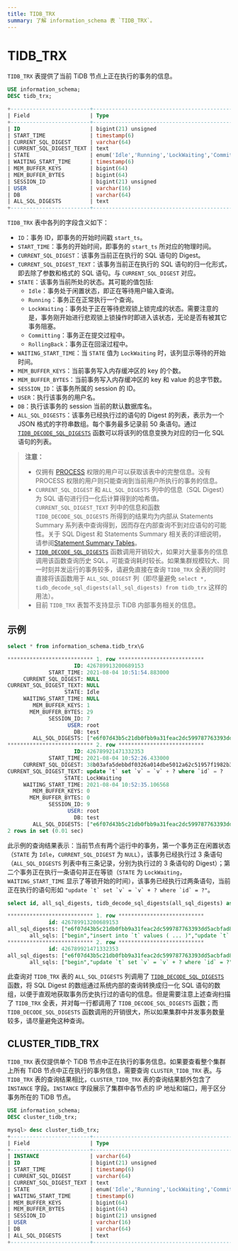 ```yaml
---
title: TIDB_TRX
summary: 了解 information_schema 表 `TIDB_TRX`。
---
```


# TIDB_TRX

`TIDB_TRX` 表提供了当前 TiDB 节点上正在执行的事务的信息。


```sql
USE information_schema;
DESC tidb_trx;
```

```sql
+-------------------------+-----------------------------------------------------------------+------+------+---------+-------+
| Field                   | Type                                                            | Null | Key  | Default | Extra |
+-------------------------+-----------------------------------------------------------------+------+------+---------+-------+
| ID                      | bigint(21) unsigned                                             | NO   | PRI  | NULL    |       |
| START_TIME              | timestamp(6)                                                    | YES  |      | NULL    |       |
| CURRENT_SQL_DIGEST      | varchar(64)                                                     | YES  |      | NULL    |       |
| CURRENT_SQL_DIGEST_TEXT | text                                                            | YES  |      | NULL    |       |
| STATE                   | enum('Idle','Running','LockWaiting','Committing','RollingBack') | YES  |      | NULL    |       |
| WAITING_START_TIME      | timestamp(6)                                                    | YES  |      | NULL    |       |
| MEM_BUFFER_KEYS         | bigint(64)                                                      | YES  |      | NULL    |       |
| MEM_BUFFER_BYTES        | bigint(64)                                                      | YES  |      | NULL    |       |
| SESSION_ID              | bigint(21) unsigned                                             | YES  |      | NULL    |       |
| USER                    | varchar(16)                                                     | YES  |      | NULL    |       |
| DB                      | varchar(64)                                                     | YES  |      | NULL    |       |
| ALL_SQL_DIGESTS         | text                                                            | YES  |      | NULL    |       |
+-------------------------+-----------------------------------------------------------------+------+------+---------+-------+
```

`TIDB_TRX` 表中各列的字段含义如下：

* `ID`：事务 ID，即事务的开始时间戳 `start_ts`。
* `START_TIME`：事务的开始时间，即事务的 `start_ts` 所对应的物理时间。
* `CURRENT_SQL_DIGEST`：该事务当前正在执行的 SQL 语句的 Digest。
* `CURRENT_SQL_DIGEST_TEXT`：该事务当前正在执行的 SQL 语句的归一化形式，即去除了参数和格式的 SQL 语句。与 `CURRENT_SQL_DIGEST` 对应。
* `STATE`：该事务当前所处的状态。其可能的值包括:
    * `Idle`：事务处于闲置状态，即正在等待用户输入查询。
    * `Running`：事务正在正常执行一个查询。
    * `LockWaiting`：事务处于正在等待悲观锁上锁完成的状态。需要注意的是，事务刚开始进行悲观锁上锁操作时即进入该状态，无论是否有被其它事务阻塞。
    * `Committing`：事务正在提交过程中。
    * `RollingBack`：事务正在回滚过程中。
* `WAITING_START_TIME`：当 `STATE` 值为 `LockWaiting` 时，该列显示等待的开始时间。
* `MEM_BUFFER_KEYS`：当前事务写入内存缓冲区的 key 的个数。
* `MEM_BUFFER_BYTES`：当前事务写入内存缓冲区的 key 和 value 的总字节数。
* `SESSION_ID`：该事务所属的 session 的 ID。
* `USER`：执行该事务的用户名。
* `DB`：执行该事务的 session 当前的默认数据库名。
* `ALL_SQL_DIGESTS`：该事务已经执行过的语句的 Digest 的列表，表示为一个 JSON 格式的字符串数组。每个事务最多记录前 50 条语句。通过 [`TIDB_DECODE_SQL_DIGESTS`](/functions-and-operators/tidb-functions.md#tidb_decode_sql_digests) 函数可以将该列的信息变换为对应的归一化 SQL 语句的列表。

> **注意：**
>
> * 仅拥有 [PROCESS](https://dev.mysql.com/doc/refman/8.0/en/privileges-provided.html#priv_process) 权限的用户可以获取该表中的完整信息。没有 PROCESS 权限的用户则只能查询到当前用户所执行的事务的信息。
> * `CURRENT_SQL_DIGEST` 和 `ALL_SQL_DIGESTS` 列中的信息（SQL Digest）为 SQL 语句进行归一化后计算得到的哈希值。`CURRENT_SQL_DIGEST_TEXT` 列中的信息和函数 `TIDB_DECODE_SQL_DIGESTS` 所得到的结果均为内部从 Statements Summary 系列表中查询得到，因而存在内部查询不到对应语句的可能性。关于 SQL Digest 和 Statements Summary 相关表的详细说明，请参阅[Statement Summary Tables](/statement-summary-tables.md)。
> * [`TIDB_DECODE_SQL_DIGESTS`](/functions-and-operators/tidb-functions.md#tidb_decode_sql_digests) 函数调用开销较大，如果对大量事务的信息调用该函数查询历史 SQL，可能查询耗时较长。如果集群规模较大、同一时刻并发运行的事务较多，请避免直接在查询 `TIDB_TRX` 全表的同时直接将该函数用于 `ALL_SQL_DIGEST` 列（即尽量避免 ``select *, tidb_decode_sql_digests(all_sql_digests) from tidb_trx`` 这样的用法）。
> * 目前 `TIDB_TRX` 表暂不支持显示 TiDB 内部事务相关的信息。

## 示例


```sql
select * from information_schema.tidb_trx\G
```

```sql
*************************** 1. row ***************************
                     ID: 426789913200689153
             START_TIME: 2021-08-04 10:51:54.883000
     CURRENT_SQL_DIGEST: NULL
CURRENT_SQL_DIGEST_TEXT: NULL
                  STATE: Idle
     WAITING_START_TIME: NULL
        MEM_BUFFER_KEYS: 1
       MEM_BUFFER_BYTES: 29
             SESSION_ID: 7
                   USER: root
                     DB: test
        ALL_SQL_DIGESTS: ["e6f07d43b5c21db0fbb9a31feac2dc599787763393dd5acbfad80e247eb02ad5","04fa858fa491c62d194faec2ab427261cc7998b3f1ccf8f6844febca504cb5e9","b83710fa8ab7df8504920e8569e48654f621cf828afbe7527fd003b79f48da9e"]
*************************** 2. row ***************************
                     ID: 426789921471332353
             START_TIME: 2021-08-04 10:52:26.433000
     CURRENT_SQL_DIGEST: 38b03afa5debbdf0326a014dbe5012a62c51957f1982b3093e748460f8b00821
CURRENT_SQL_DIGEST_TEXT: update `t` set `v` = `v` + ? where `id` = ?
                  STATE: LockWaiting
     WAITING_START_TIME: 2021-08-04 10:52:35.106568
        MEM_BUFFER_KEYS: 0
       MEM_BUFFER_BYTES: 0
             SESSION_ID: 9
                   USER: root
                     DB: test
        ALL_SQL_DIGESTS: ["e6f07d43b5c21db0fbb9a31feac2dc599787763393dd5acbfad80e247eb02ad5","38b03afa5debbdf0326a014dbe5012a62c51957f1982b3093e748460f8b00821"]
2 rows in set (0.01 sec)
```

此示例的查询结果表示：当前节点有两个运行中的事务，第一个事务正在闲置状态（`STATE` 为 `Idle`，`CURRENT_SQL_DIGEST` 为 `NULL`），该事务已经执行过 3 条语句（`ALL_SQL_DIGESTS` 列表中有三条记录，分别为执行过的 3 条语句的 Digest）；第二个事务正在执行一条语句并正在等锁（`STATE` 为 `LockWaiting`，`WAITING_START_TIME` 显示了等锁开始的时间），该事务已经执行过两条语句，当前正在执行的语句形如 ``"update `t` set `v` = `v` + ? where `id` = ?"``。


```sql
select id, all_sql_digests, tidb_decode_sql_digests(all_sql_digests) as all_sqls from information_schema.tidb_trx\G
```

```sql
*************************** 1. row ***************************
             id: 426789913200689153
all_sql_digests: ["e6f07d43b5c21db0fbb9a31feac2dc599787763393dd5acbfad80e247eb02ad5","04fa858fa491c62d194faec2ab427261cc7998b3f1ccf8f6844febca504cb5e9","b83710fa8ab7df8504920e8569e48654f621cf828afbe7527fd003b79f48da9e"]
       all_sqls: ["begin","insert into `t` values ( ... )","update `t` set `v` = `v` + ?"]
*************************** 2. row ***************************
             id: 426789921471332353
all_sql_digests: ["e6f07d43b5c21db0fbb9a31feac2dc599787763393dd5acbfad80e247eb02ad5","38b03afa5debbdf0326a014dbe5012a62c51957f1982b3093e748460f8b00821"]
       all_sqls: ["begin","update `t` set `v` = `v` + ? where `id` = ?"]
```

此查询对 `TIDB_TRX` 表的 `ALL_SQL_DIGESTS` 列调用了 [`TIDB_DECODE_SQL_DIGESTS`](/functions-and-operators/tidb-functions.md#tidb_decode_sql_digests) 函数，将 SQL Digest 的数组通过系统内部的查询转换成归一化 SQL 语句的数组，以便于直观地获取事务历史执行过的语句的信息。但是需要注意上述查询扫描了 `TIDB_TRX` 全表，并对每一行都调用了 `TIDB_DECODE_SQL_DIGESTS` 函数；而 `TIDB_DECODE_SQL_DIGESTS` 函数调用的开销很大，所以如果集群中并发事务数量较多，请尽量避免这种查询。

## CLUSTER_TIDB_TRX

`TIDB_TRX` 表仅提供单个 TiDB 节点中正在执行的事务信息。如果要查看整个集群上所有 TiDB 节点中正在执行的事务信息，需要查询 `CLUSTER_TIDB_TRX` 表。与 `TIDB_TRX` 表的查询结果相比，`CLUSTER_TIDB_TRX` 表的查询结果额外包含了 `INSTANCE` 字段。`INSTANCE` 字段展示了集群中各节点的 IP 地址和端口，用于区分事务所在的 TiDB 节点。


```sql
USE information_schema;
DESC cluster_tidb_trx;
```

```sql
mysql> desc cluster_tidb_trx;
+-------------------------+-----------------------------------------------------------------+------+------+---------+-------+
| Field                   | Type                                                            | Null | Key  | Default | Extra |
+-------------------------+-----------------------------------------------------------------+------+------+---------+-------+
| INSTANCE                | varchar(64)                                                     | YES  |      | NULL    |       |
| ID                      | bigint(21) unsigned                                             | NO   | PRI  | NULL    |       |
| START_TIME              | timestamp(6)                                                    | YES  |      | NULL    |       |
| CURRENT_SQL_DIGEST      | varchar(64)                                                     | YES  |      | NULL    |       |
| CURRENT_SQL_DIGEST_TEXT | text                                                            | YES  |      | NULL    |       |
| STATE                   | enum('Idle','Running','LockWaiting','Committing','RollingBack') | YES  |      | NULL    |       |
| WAITING_START_TIME      | timestamp(6)                                                    | YES  |      | NULL    |       |
| MEM_BUFFER_KEYS         | bigint(64)                                                      | YES  |      | NULL    |       |
| MEM_BUFFER_BYTES        | bigint(64)                                                      | YES  |      | NULL    |       |
| SESSION_ID              | bigint(21) unsigned                                             | YES  |      | NULL    |       |
| USER                    | varchar(16)                                                     | YES  |      | NULL    |       |
| DB                      | varchar(64)                                                     | YES  |      | NULL    |       |
| ALL_SQL_DIGESTS         | text                                                            | YES  |      | NULL    |       |
+-------------------------+-----------------------------------------------------------------+------+------+---------+-------+
```
